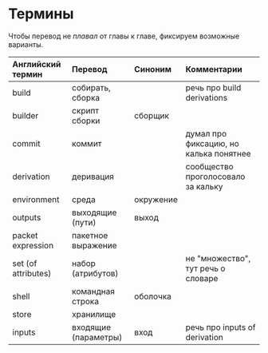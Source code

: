 # Термины

Чтобы перевод не *плавал* от главы к главе, фиксируем возможные варианты.

|  Английский термин  |      Перевод         |  Синоним  |                 Комментарии                 |
|:--------------------|:---------------------|:----------|:--------------------------------------------|
| build               | собирать, сборка     |           | речь про build derivations                  |
| builder             | скрипт сборки        | сборщик   |                                             |
| commit              | коммит               |           | думал про фиксацию, но калька понятнее      |
| derivation          | деривация            |           | сообщество проголосовало за кальку          |
| environment         | среда                | окружение |                                             |
| outputs             | выходящие (пути)     | выход     |                                             |
| packet expression   | пакетное выражение   |           |                                             |
| set (of attributes) | набор (атрибутов)    |           | не "множество", тут речь о словаре          |
| shell               | командная строка     | оболочка  |                                             |
| store               | хранилище            |           |                                             |
| inputs              | входящие (параметры) | вход      | речь про inputs of derivation               |
